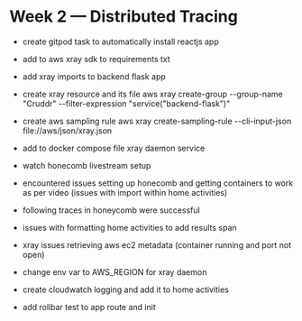 # Week 2 — Distributed Tracing

- create gitpod task to automatically install reactjs app
- add to aws xray sdk to requirements txt
- add xray imports to backend flask app
- create xray resource and its file
aws xray create-group --group-name "Cruddr" --filter-expression "service(\"backend-flask\")"
- create aws sampling rule
aws xray create-sampling-rule --cli-input-json file://aws/json/xray.json
- add to docker compose file xray daemon service

- watch honecomb livestream setup
- encountered issues setting up honecomb and getting containers to work as per video (issues with import within home activities)
- following traces in honeycomb were successful
- issues with formatting home activities to add results span
- xray issues retrieving aws ec2 metadata (container running and port not open)
- change env var to AWS_REGION for xray daemon

- create cloudwatch logging and add it to home activities

- add rollbar test to app route and init
